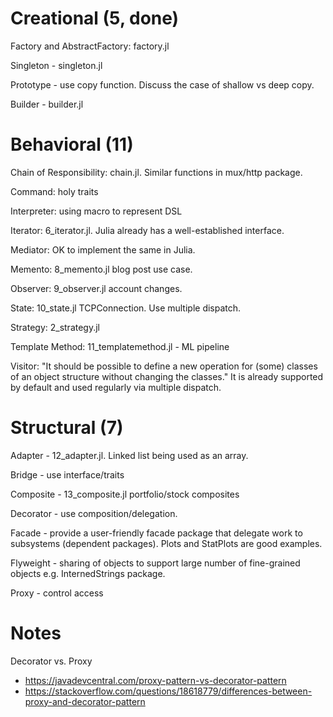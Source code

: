 # Creational (5, done)

Factory and AbstractFactory: factory.jl

Singleton - singleton.jl

Prototype - use copy function.  Discuss the case of shallow vs deep copy.  

Builder - builder.jl

# Behavioral (11)

Chain of Responsibility: chain.jl.  Similar functions in mux/http package.

Command: holy traits

Interpreter: using macro to represent DSL

Iterator: 6_iterator.jl.  Julia already has a well-established interface.

Mediator: OK to implement the same in Julia.

Memento: 8_memento.jl blog post use case.

Observer: 9_observer.jl account changes.

State: 10_state.jl TCPConnection.  Use multiple dispatch.

Strategy: 2_strategy.jl

Template Method: 11_templatemethod.jl - ML pipeline

Visitor: "It should be possible to define a new operation for (some) classes of an object structure without changing the classes."  It is already supported by default and used regularly via multiple dispatch.

# Structural (7)

Adapter - 12_adapter.jl.  Linked list being used as an array.

Bridge - use interface/traits

Composite - 13_composite.jl  portfolio/stock composites

Decorator - use composition/delegation.  

Facade - provide a user-friendly facade package that delegate work to subsystems (dependent packages).  Plots and StatPlots are good examples.

Flyweight - sharing of objects to support large number of fine-grained objects e.g. InternedStrings package.

Proxy - control access

# Notes

Decorator vs. Proxy 
- https://javadevcentral.com/proxy-pattern-vs-decorator-pattern
- https://stackoverflow.com/questions/18618779/differences-between-proxy-and-decorator-pattern



